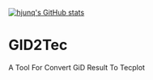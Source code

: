 [![hjunq's GitHub stats](https://github-readme-stats.vercel.app/api?username=hjunqq&count_private=true&show_icons=true&theme=radical)](https://github.com/anuraghazra/github-readme-stats)
# GID2Tec
A Tool For Convert GiD Result To Tecplot 
